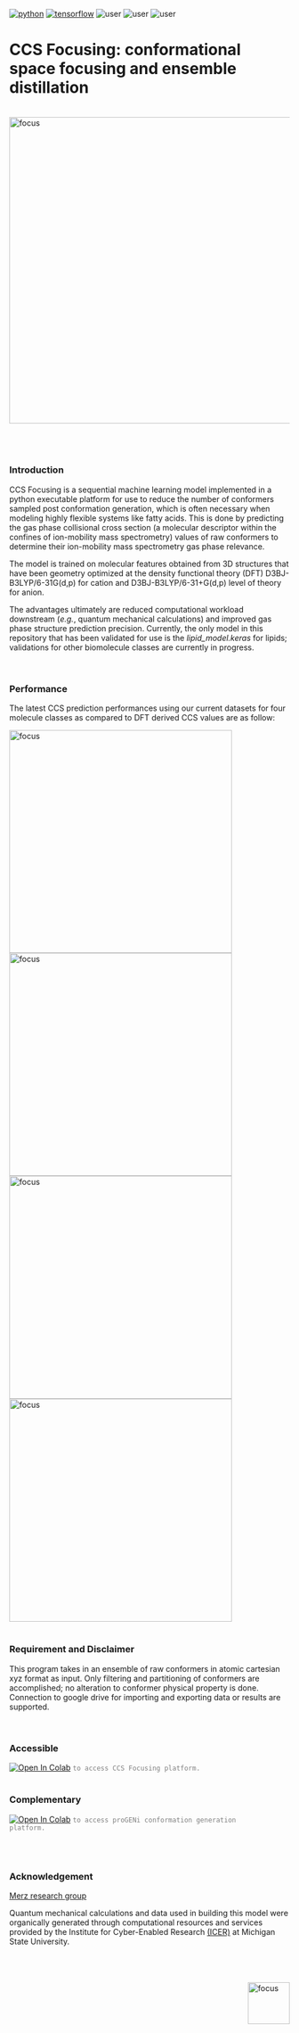 [![python](https://img.shields.io/badge/Python-3.9-3776AB.svg?style=flat&logo=python&logoColor=white)](https://www.python.org) [![tensorflow](https://img.shields.io/badge/TensorFlow-1.12-FF6F00.svg?style=flat&logo=tensorflow)](https://www.tensorflow.org) ![user](https://img.shields.io/badge/GoogleColab-grey?style=flat&logo=googlecolab) ![user](https://img.shields.io/badge/Chemodeling-App-yellow?) ![user](https://img.shields.io/badge/Userfriend-1.0-sgreen?) 

# CCS Focusing: conformational space focusing and ensemble distillation

<br /><img align = "center" width="550" alt="focus" src="https://github.com/mitkeng/CCS_Focusing/assets/97419520/2e01119f-7dc2-4361-aca7-60e17e7fda79">
<br />
<br />
<br />
#
### Introduction
 CCS Focusing is a sequential machine learning model implemented in a python executable platform for use to reduce the number of conformers sampled post conformation generation, which is often necessary when modeling highly flexible systems like fatty acids. This is done by predicting the gas phase collisional cross section (a molecular descriptor within the confines of ion-mobility mass spectrometry) values of raw conformers to determine their ion-mobility mass spectrometry gas phase relevance. 
<br />

 The model is trained on molecular features obtained from 3D structures that have been geometry optimized at the density functional theory (DFT) D3BJ-B3LYP/6-31G(d,p) for cation and D3BJ-B3LYP/6-31+G(d,p) level of theory for anion.
<br />

 The advantages ultimately are reduced computational workload downstream (*e.g.*, quantum mechanical calculations) and improved gas phase structure prediction precision. Currently, the only model in this repository that has been validated for use is the *lipid_model.keras* for lipids; validations for other biomolecule classes are currently in progress. 
<br />
<br />
#
### Performance 
The latest CCS prediction performances using our current datasets for four molecule classes as compared to DFT derived CCS values are as follow: 

<img align = "left" width="400" alt="focus" src="https://github.com/mitkeng/CCS_Focusing/assets/97419520/6704197c-f48a-4212-b065-b6d04a798b49">
<img align = "center" width="400" alt="focus" src="https://github.com/mitkeng/CCS_Focusing/assets/97419520/33d3fd35-2971-416b-b5e0-f66cea68de54">
<img align = "left" width="400" alt="focus" src="https://github.com/mitkeng/CCS_Focusing/assets/97419520/ed54742b-c178-4632-84b3-9d2081ddaf93">
<img align = "center" width="400" alt="focus" src="https://github.com/mitkeng/CCS_Focusing/assets/97419520/c9467f02-3343-46a8-b54c-4c43b76e921b">
<br />

#
### Requirement and Disclaimer
 This program takes in an ensemble of raw conformers in atomic cartesian xyz format as input. Only filtering and partitioning of conformers are accomplished; no alteration to conformer physical property is done. Connection to google drive for importing and exporting data or results are supported. 
<br />
<br />

#
### Accessible
 [<img src="https://colab.research.google.com/assets/colab-badge.svg" alt="Open In Colab">](https://colab.research.google.com/drive/1ZTLqHMI-rdoHQZ4zjElK4VEPLQhXcUp6?usp=sharing) <code style="color : grey">to access CCS Focusing platform.</code>
<br />

#
### Complementary
  [<img src="https://colab.research.google.com/assets/colab-badge.svg" alt="Open In Colab">](https://colab.research.google.com/drive/1HiXUZB65Ryf71YyuKg_V3VIWjwuRGXAR?usp=sharing) <code style="color : grey">to access proGENi conformation generation platform.</code>

<br />

#
### Acknowledgement 
[Merz research group](https://github.com/merzlab) 

Quantum mechanical calculations and data used in building this model were organically generated through computational resources and services provided by the Institute for Cyber-Enabled Research [(ICER)](https://github.com/MSU-iCER) at Michigan State University.

<br/>
<br/>

<br />

<img align = "right" width="75" alt="focus" src="https://github.com/mitkeng/CCS_Focusing/assets/97419520/c02957e7-bf41-43ce-860c-4927420b2f20">
